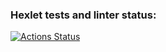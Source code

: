 ### Hexlet tests and linter status:
[![Actions Status](https://github.com/dimitriiy/frontend-project-lvl1/workflows/hexlet-check/badge.svg)](https://github.com/dimitriiy/frontend-project-lvl1/actions)